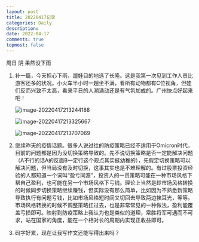 ```yaml
---
layout: post
title: 20220417记录
categories: Daily
description: 
date: 2022-04-17
comments: true
topmost: false
---
```


周日 阴 果然没下雨

1. 补一篇，今天担心下雨，遛娃目的地选了长隆。这是我第一次见到工作人员比游客还多的状况。小火车半小时一趟坐不满，看所有动物都有C位视角，但娃们反而兴致不太高，看来平日的人潮涌动还是有气氛加成的。广州快点好起来吧！

   ![image-20220417213244188](https://cdn.jsdelivr.net/gh/bong860313/MyImage/202204172132497.png)

   ![image-20220417213325667](https://cdn.jsdelivr.net/gh/bong860313/MyImage/202204172133904.png)

   ![image-20220417213707069](https://cdn.jsdelivr.net/gh/bong860313/MyImage/202204172137326.png)

1. 继续昨天的疫情话题。很多人说过往的防疫策略已经不适用于Omicron时代，目前的问题都是因为没切换策略导致的。先不说切换策略是否一定能解决问题（A不行的话A的反面B一定行这个观点其实挺幼稚的），先假定切换策略可以解决问题，但当局没有及时切换，这事其实也是不难理解的。有过股票投资经验的人都知道一个词叫“盈亏同源”，投资人的一贯策略可能在一种市场风格下帮自己盈利，也可能在另一个市场风格下亏钱。理论上当然是趁市场风格转换的时候同步切换策略继续赚钱，但实际没有那么简单，比如因为不熟悉新策略导致执行有问题亏钱，比如市场风格短时间又切回去导致两边挨耳光，等等。市场风格转换的时候不调整策略扛过去，也是非常常见的一种做法，盈利能覆盖亏损即可。映射到防疫策略上我认为也是类似的道理，常胜将军可遇而不可求，站在国家的角度，能在一个相对长的周期内实现正收益即可。

1. 码字好累，现在让我写作文还能写得出来吗？
